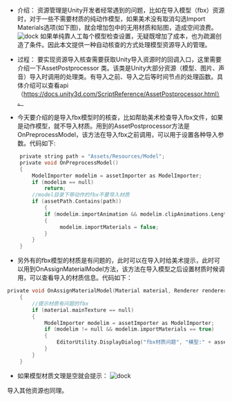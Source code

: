 * 介绍：
资源管理是Unity开发者经常遇到的问题，比如在导入模型（fbx）资源时，对于一些不需要材质的纯动作模型，如果美术没有取消勾选Import Materials选项(如下图)，就会增加包中的无用材质和贴图，造成空间浪费。
![dock](https://raw.githubusercontent.com/liuxq/blog/master/images/fbxImport1.png)
如果单纯靠人工每个模型检查设置，无疑既增加了成本，也为疏漏创造了条件。因此本文提供一种自动核查的方式处理模型资源导入的管理。

* 过程：
要实现资源导入核查需要获取Unity导入资源时的回调入口，这里需要介绍一下AssetPostprocessor 类。该类是Unity大部分资源（模型、图片、声音）导入时调用的处理类。有导入之前、导入之后等时间节点的处理函数。具体介绍可以查看api（https://docs.unity3d.com/ScriptReference/AssetPostprocessor.html）。

* 今天要介绍的是导入fbx模型时的核查，比如帮助美术检查导入fbx文件，如果是动作模型，就不导入材质。用到的AssetPostprocessor方法是OnPreprocessModel，该方法在导入fbx之前调用，可以用于设置各种导入参数。代码如下:

```c
    private string path = "Assets/Resources/Model";
    private void OnPreprocessModel()
    {
        ModelImporter modelim = assetImporter as ModelImporter;
        if (modelim == null)
            return;
        //model目录下带动作的fbx不要导入材质
        if (assetPath.Contains(path))
            {
            if (modelim.importAnimation && modelim.clipAnimations.Length > 0 && modelim.importMaterials)
            {
                 modelim.importMaterials = false;
            }
        }
    }
```

* 另外有的fbx模型的材质是有问题的，此时可以在导入时给美术提示，此时可以用到OnAssignMaterialModel方法，该方法在导入模型之后设置材质时候调用，可以查看导入的材质信息。代码如下：

```c
private void OnAssignMaterialModel(Material material, Renderer renderer)
    {
        //提示材质有问题的fbx
        if (material.mainTexture == null)
        {
            ModelImporter modelim = assetImporter as ModelImporter;
            if (modelim != null && modelim.importMaterials == true)
            {
                EditorUtility.DisplayDialog("fbx材质问题", "模型:" + assetPath + "的材质mainTexture是空！请检查模型", "ok");
            }
        }
    }
```

* 如果模型材质文理是空就会提示：
![dock](https://raw.githubusercontent.com/liuxq/blog/master/images/fbxImport2.png)

导入其他资源也同理。

